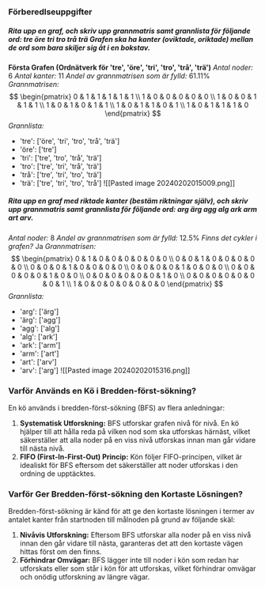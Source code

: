 ### Förberedlseuppgifter
##### Rita upp en graf, och skriv upp grannmatris samt grannlista för följande ord: tre öre tri tro trå trä Grafen ska ha kanter (oviktade, oriktade) mellan de ord som bara skiljer sig åt i en bokstav. 
**Första Grafen (Ordnätverk för 'tre', 'öre', 'tri', 'tro', 'trå', 'trä')**
*Antal noder:* 6
*Antal kanter:* 11
*Andel av grannmatrisen som är fylld:* 61.11%
*Grannmatrisen:*
$$
\begin{pmatrix}
0 & 1 & 1 & 1 & 1 & 1 \\
1 & 0 & 0 & 0 & 0 & 0 \\
1 & 0 & 0 & 1 & 1 & 1 \\
1 & 0 & 1 & 0 & 1 & 1 \\
1 & 0 & 1 & 1 & 0 & 1 \\
1 & 0 & 1 & 1 & 1 & 0
\end{pmatrix}
$$
*Grannlista:*
- 'tre': ['öre', 'tri', 'tro', 'trå', 'trä']
- 'öre': ['tre']
- 'tri': ['tre', 'tro', 'trå', 'trä']
- 'tro': ['tre', 'tri', 'trå', 'trä']
- 'trå': ['tre', 'tri', 'tro', 'trä']
- 'trä': ['tre', 'tri', 'tro', 'trå']
![[Pasted image 20240202015009.png]]
##### Rita upp en graf med riktade kanter (bestäm riktningar själv), och skriv upp grannmatris samt grannlista för följande ord: arg ärg agg alg ark arm art arv.
*Antal noder:* 8
*Andel av grannmatrisen som är fylld:* 12.5%
*Finns det cykler i grafen?* Ja
*Grannmatrisen:*
$$
\begin{pmatrix}
0 & 1 & 0 & 0 & 0 & 0 & 0 & 0 \\
0 & 0 & 1 & 0 & 0 & 0 & 0 & 0 \\
0 & 0 & 0 & 1 & 0 & 0 & 0 & 0 \\
0 & 0 & 0 & 0 & 1 & 0 & 0 & 0 \\
0 & 0 & 0 & 0 & 0 & 1 & 0 & 0 \\
0 & 0 & 0 & 0 & 0 & 0 & 1 & 0 \\
0 & 0 & 0 & 0 & 0 & 0 & 0 & 1 \\
1 & 0 & 0 & 0 & 0 & 0 & 0 & 0
\end{pmatrix}
$$
*Grannlista:*
- 'arg': ['ärg']
- 'ärg': ['agg']
- 'agg': ['alg']
- 'alg': ['ark']
- 'ark': ['arm']
- 'arm': ['art']
- 'art': ['arv']
- 'arv': ['arg']
![[Pasted image 20240202015316.png]]
### Varför Används en Kö i Bredden-först-sökning?
En kö används i bredden-först-sökning (BFS) av flera anledningar:

1. **Systematisk Utforskning:** BFS utforskar grafen nivå för nivå. En kö hjälper till att hålla reda på vilken nod som ska utforskas härnäst, vilket säkerställer att alla noder på en viss nivå utforskas innan man går vidare till nästa nivå.
2. **FIFO (First-In-First-Out) Princip:** Kön följer FIFO-principen, vilket är idealiskt för BFS eftersom det säkerställer att noder utforskas i den ordning de upptäcktes.
### Varför Ger Bredden-först-sökning den Kortaste Lösningen?
Bredden-först-sökning är känd för att ge den kortaste lösningen i termer av antalet kanter från startnoden till målnoden på grund av följande skäl:

1. **Nivåvis Utforskning:** Eftersom BFS utforskar alla noder på en viss nivå innan den går vidare till nästa, garanteras det att den kortaste vägen hittas först om den finns.
2. **Förhindrar Omvägar:** BFS lägger inte till noder i kön som redan har utforskats eller som står i kön för att utforskas, vilket förhindrar omvägar och onödig utforskning av längre vägar.